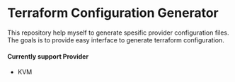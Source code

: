 # Terraform Configuration Generator
This repository help myself to generate spesific provider configuration files. The goals is to provide easy interface to generate terraform configuration.

#### Currently support Provider
- KVM
